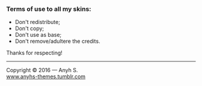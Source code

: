 <h3>Terms of use to all my skins:</h3>

- Don't redistribute;
- Don't copy;
- Don't use as base;
- Don't remove/adultere the credits.

Thanks for respecting!

<hr>

Copyright © 2016 — Anyh S. <br>
www.anyhs-themes.tumblr.com
